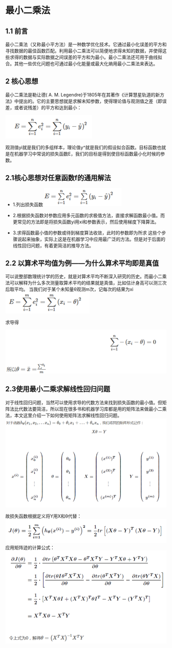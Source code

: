 # 最小二乘法
    
## 1.1 前言
   最小二乘法（又称最小平方法）是一种数学优化技术。它通过最小化误差的平方和寻找数据的最佳函数匹配。利用最小二乘法可以简便地求得未知的数据，并使得这些求得的数据与实际数据之间误差的平方和为最小。最小二乘法还可用于曲线拟合。其他一些优化问题也可通过最小化能量或最大化熵用最小二乘法来表达。
## 2 核心思想

   最小二乘法是勒让德( A. M. Legendre)于1805年在其著作《计算慧星轨道的新方法》中提出的。它的主要思想就是求解未知参数，使得理论值与观测值之差（即误差，或者说残差）的平方和达到最小：
   
   ![核心思想](./img/ml/20190723160020.png)

   观测值yi就是我们的多组样本，理论值y^就是我们的假设拟合函数。目标函数也就是在机器学习中常说的损失函数E，我们的目标是得到使目标函数最小化时候的参数。
   
## 2.1核心思想对任意函数f的通用解法

   * 1.列出损失函数 ![损失函数](./img/ml/20190723160725.png)

   * 2.根据损失函数对参数应用多元函数的求极值方法，直接求解函数最小值。而更常见的方法即是将损失函数yi用xi和参数表示，然后使用梯度下降算法。
   * 3.求得函数最小值的参数或待到梯度算法收敛，此时的参数即为所求
    这些个步骤说起来抽象，实际上这是在机器学习中应用最广泛的方法。但是对于后面的线性回归问题，有着更简洁的推导方法。
    
## 2.2 以算术平均值为例——为什么算术平均即是真值

   可以说整部数理统计学的历史，就是对算术平均不断深入研究的历史。而最小二乘法可以解释为什么多次测量取算术平均的结果就是真值，比如估计身高可以测三次后取平均。
   当我们对于某个未知量θ观测m次，记每次的结果为xi
   ![算术平均值](./img/ml/20190723160759.png)  
   
   求导得
   
   ![算术平均值](./img/ml/20190723160831.png)
   
## 2.3使用最小二乘求解线性回归问题

对于线性回归问题，当然可以使用求导的代数方法来找到损失函数的最小值。但矩阵法比代数法要简洁，所以现在很多书和机器学习库都是用的矩阵法来做最小二乘法，本文这里介绍一下如何使用矩阵法求解线性回归问题。
 ![回归](./img/ml/20190723160939.png)
 
 故损失函数根据定义将Y用X和θ代替：
  ![回归](./img/ml/20190723161001.png)
 应用矩阵迹的计算公式：
  ![回归](./img/ml/20190723161050.png)
